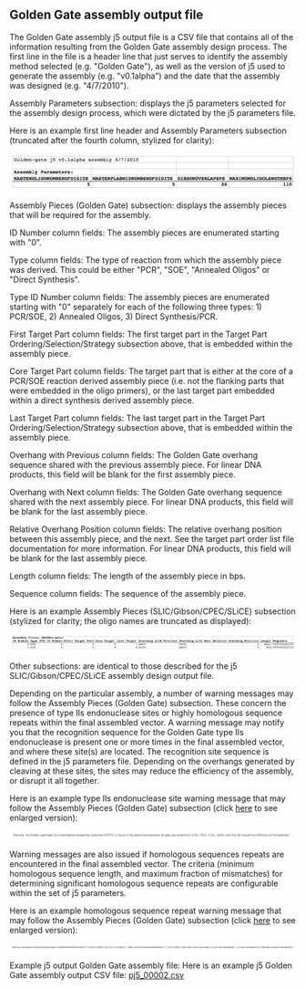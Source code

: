 ## Golden Gate assembly output file

The Golden Gate assembly j5 output file is a CSV file that contains all of the information resulting from the Golden Gate assembly design process. The first line in the file is a header line that just serves to identify the assembly method selected (e.g. "Golden Gate"), as well as the version of j5 used to generate the assembly (e.g. "v0.1alpha") and the date that the assembly was designed (e.g. "4/7/2010").

Assembly Parameters subsection:
displays the j5 parameters selected for the assembly design process, which were dictated by the j5 parameters file.

Here is an example first line header and Assembly Parameters subsection (truncated after the fourth column, stylized for clarity):

![](../../images/pastedImage74.png)

Assembly Pieces (Golden Gate) subsection:
displays the assembly pieces that will be required for the assembly.

ID Number column fields:
The assembly pieces are enumerated starting with "0".

Type column fields:
The type of reaction from which the assembly piece was derived. This could be either "PCR", "SOE", "Annealed Oligos" or "Direct Synthesis".

Type ID Number column fields:
The assembly pieces are enumerated starting with "0" separately for each of the following three types: 1) PCR/SOE, 2) Annealed Oligos, 3) Direct Synthesis/PCR.

First Target Part column fields:
The first target part in the Target Part Ordering/Selection/Strategy subsection above, that is embedded within the assembly piece.

Core Target Part column fields:
The target part that is either at the core of a PCR/SOE reaction derived assembly piece (i.e. not the flanking parts that were embedded in the oligo primers), or the last target part embedded within a direct synthesis derived assembly piece.

Last Target Part column fields:
The last target part in the Target Part Ordering/Selection/Strategy subsection above, that is embedded within the assembly piece.

Overhang with Previous column fields:
The Golden Gate overhang sequence shared with the previous assembly piece. For linear DNA products, this field will be blank for the first assembly piece.

Overhang with Next column fields:
The Golden Gate overhang sequence shared with the next assembly piece. For linear DNA products, this field will be blank for the last assembly piece.

Relative Overhang Position column fields:
The relative overhang position between this assembly piece, and the next. See the target part order list file documentation for more information. For linear DNA products, this field will be blank for the last assembly piece.

Length column fields:
The length of the assembly piece in bps.

Sequence column fields:
The sequence of the assembly piece.

Here is an example Assembly Pieces (SLIC/Gibson/CPEC/SLiCE) subsection (stylized for clarity; the oligo names are truncated as displayed):

![](../../images/pastedImage60.png)


Other subsections:
are identical to those described for the j5 SLIC/Gibson/CPEC/SLiCE assembly design output file.

Depending on the particular assembly, a number of warning messages may follow the Assembly Pieces (Golden Gate) subsection. These concern the presence of type IIs endonuclease sites or highly homologous sequence repeats within the final assembled vector. A warning message may notify you that the recognition sequence for the Golden Gate type IIs endonuclease is present one or more times in the final assembled vector, and where these site(s) are located. The recognition site sequence is defined in the j5 parameters file. Depending on the overhangs generated by cleaving at these sites, the sites may reduce the efficiency of the assembly, or disrupt it all together.

Here is an example type IIs endonuclease site warning message that may follow the Assembly Pieces (Golden Gate) subsection (click [here](../../images/pastedImage510A.png) to see enlarged version):

![](../../images/pastedImage510.png)

Warning messages are also issued if homologous sequences repeats are encountered in the final assembled vector. The criteria (minimum homologous sequence length, and maximum fraction of mismatches) for determining significant homologous sequence repeats are configurable within the set of j5 parameters.

Here is an example homologous sequence repeat warning message that may follow the Assembly Pieces (Golden Gate) subsection (click [here](../../images/pastedImage34A.png) to see enlarged version):

![](../../images/pastedImage34.png)

Example j5 output Golden Gate assembly file:
Here is an example j5 Golden Gate assembly output CSV file: [pj5_00002.csv](../../documents/pj5_000020.csv)